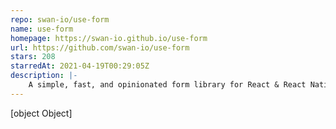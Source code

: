 ```yaml
---
repo: swan-io/use-form
name: use-form
homepage: https://swan-io.github.io/use-form
url: https://github.com/swan-io/use-form
stars: 208
starredAt: 2021-04-19T00:29:05Z
description: |-
    A simple, fast, and opinionated form library for React & React Native focusing on UX.
---
```


[object Object]
